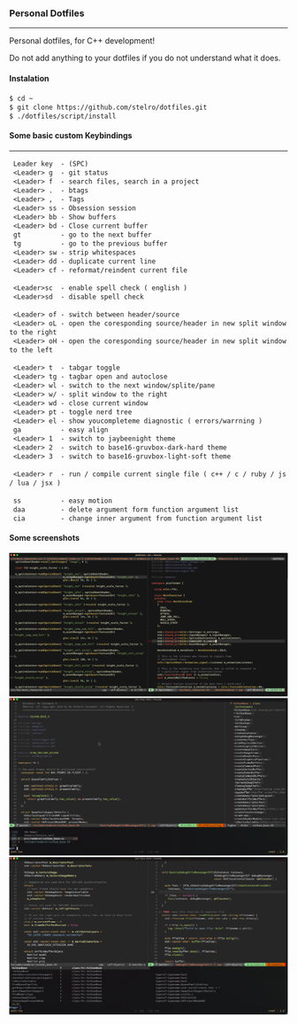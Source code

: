### Personal Dotfiles
---

Personal dotfiles, for C++ development!

Do not add anything to your dotfiles if you do not understand what it does.

#### Instalation
    $ cd ~
    $ git clone https://github.com/stelro/dotfiles.git
    $ ./dotfiles/script/install

#### Some basic custom Keybindings
---

```
 Leader key  - (SPC)
 <Leader> g  - git status
 <Leader> f  - search files, search in a project
 <Leader> .  - btags
 <Leader> ,  - Tags
 <Leader> ss - Obsession session
 <Leader> bb - Show buffers
 <Leader> bd - Close current buffer
 gt          - go to the next buffer
 tg          - go to the previous buffer
 <Leader> sw - strip whitespaces
 <Leader> dd - duplicate current line
 <Leader> cf - reformat/reindent current file

 <Leader>sc  - enable spell check ( english )
 <Leader>sd  - disable spell check

 <Leader> of - switch between header/source
 <Leader> oL - open the coresponding source/header in new split window to the right
 <Leader> oH - open the coresponding source/header in new split window to the left

 <Leader> t  - tabgar toggle
 <Leader> tg - tagbar open and autoclose
 <Leader> wl - switch to the next window/splite/pane
 <Leader> w/ - split window to the right
 <Leader> wd - close current window
 <Leader> pt - toggle nerd tree
 <Leader> el - show youcompleteme diagnostic ( errors/warrning )
 ga          - easy align
 <Leader> 1  - switch to jaybeenight theme
 <Leader> 2  - switch to base16-gruvbox-dark-hard theme
 <Leader> 3  - switch to base16-gruvbox-light-soft theme

 <Leader> r  - run / compile current single file ( c++ / c / ruby / js / lua / jsx )

 ss          - easy motion
 daa         - delete argument form function argument list
 cia         - change inner argument from function argument list
```


#### Some screenshots

![Screenshot 1](/s3.png)
![Screenshot 2](/s2.png)
![Screenshot 3](/s1.png)



